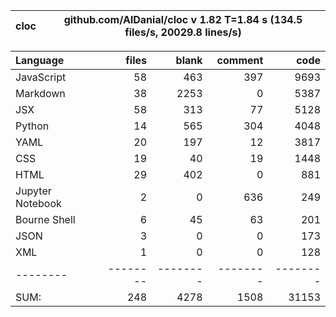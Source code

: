 cloc|github.com/AlDanial/cloc v 1.82  T=1.84 s (134.5 files/s, 20029.8 lines/s)
--- | ---

Language|files|blank|comment|code
:-------|-------:|-------:|-------:|-------:
JavaScript|58|463|397|9693
Markdown|38|2253|0|5387
JSX|58|313|77|5128
Python|14|565|304|4048
YAML|20|197|12|3817
CSS|19|40|19|1448
HTML|29|402|0|881
Jupyter Notebook|2|0|636|249
Bourne Shell|6|45|63|201
JSON|3|0|0|173
XML|1|0|0|128
--------|--------|--------|--------|--------
SUM:|248|4278|1508|31153
